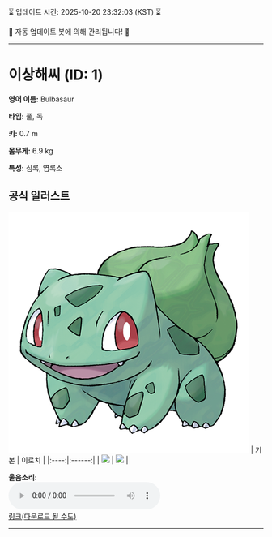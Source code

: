 
⏳ 업데이트 시간: 2025-10-20 23:32:03 (KST) ⏳

🤖 자동 업데이트 봇에 의해 관리됩니다! 🤖

---

# 이상해씨 (ID: 1)
**영어 이름:** Bulbasaur

**타입:** 풀, 독

**키:** 0.7 m

**몸무게:** 6.9 kg

**특성:** 심록, 엽록소

## 공식 일러스트
![](https://raw.githubusercontent.com/PokeAPI/sprites/master/sprites/pokemon/other/official-artwork/1.png)
| 기본 | 이로치 |
|:----:|:------:|
| <img src="http://play.pokemonshowdown.com/sprites/ani/bulbasaur.gif" width="200"> | <img src="http://play.pokemonshowdown.com/sprites/ani-shiny/bulbasaur.gif" width="200"> |

**울음소리:**<br><audio controls src="https://raw.githubusercontent.com/PokeAPI/cries/main/cries/pokemon/latest/1.ogg"></audio><br> [링크(다운로드 될 수도)](https://raw.githubusercontent.com/PokeAPI/cries/main/cries/pokemon/latest/1.ogg)


---
